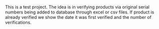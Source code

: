 This is a test project.
The idea is in verifying products via original serial numbers being added to database through excel or csv files. 
If product is already verified we show the date it was first verified and the number of verifications.
